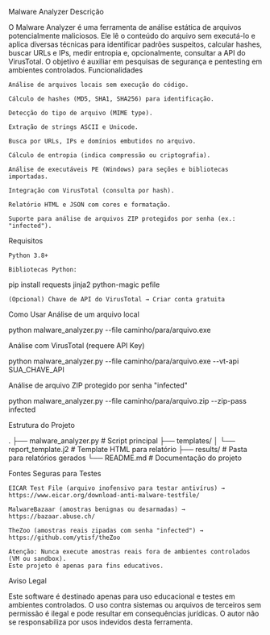 Malware Analyzer
Descrição

O Malware Analyzer é uma ferramenta de análise estática de arquivos potencialmente maliciosos.
Ele lê o conteúdo do arquivo sem executá-lo e aplica diversas técnicas para identificar padrões suspeitos, calcular hashes, buscar URLs e IPs, medir entropia e, opcionalmente, consultar a API do VirusTotal.
O objetivo é auxiliar em pesquisas de segurança e pentesting em ambientes controlados.
Funcionalidades

    Análise de arquivos locais sem execução do código.

    Cálculo de hashes (MD5, SHA1, SHA256) para identificação.

    Detecção do tipo de arquivo (MIME type).

    Extração de strings ASCII e Unicode.

    Busca por URLs, IPs e domínios embutidos no arquivo.

    Cálculo de entropia (indica compressão ou criptografia).

    Análise de executáveis PE (Windows) para seções e bibliotecas importadas.

    Integração com VirusTotal (consulta por hash).

    Relatório HTML e JSON com cores e formatação.

    Suporte para análise de arquivos ZIP protegidos por senha (ex.: "infected").

Requisitos

    Python 3.8+

    Bibliotecas Python:

pip install requests jinja2 python-magic pefile

    (Opcional) Chave de API do VirusTotal → Criar conta gratuita

Como Usar
Análise de um arquivo local

python malware_analyzer.py --file caminho/para/arquivo.exe

Análise com VirusTotal (requere API Key)

python malware_analyzer.py --file caminho/para/arquivo.exe --vt-api SUA_CHAVE_API

Análise de arquivo ZIP protegido por senha "infected"

python malware_analyzer.py --file caminho/para/arquivo.zip --zip-pass infected

Estrutura do Projeto

.
├── malware_analyzer.py        # Script principal
├── templates/
│   └── report_template.j2     # Template HTML para relatório
├── results/                   # Pasta para relatórios gerados
└── README.md                  # Documentação do projeto

Fontes Seguras para Testes

    EICAR Test File (arquivo inofensivo para testar antivírus) → https://www.eicar.org/download-anti-malware-testfile/

    MalwareBazaar (amostras benignas ou desarmadas) → https://bazaar.abuse.ch/

    TheZoo (amostras reais zipadas com senha "infected") → https://github.com/ytisf/theZoo

    Atenção: Nunca execute amostras reais fora de ambientes controlados (VM ou sandbox).
    Este projeto é apenas para fins educativos.

Aviso Legal

Este software é destinado apenas para uso educacional e testes em ambientes controlados.
O uso contra sistemas ou arquivos de terceiros sem permissão é ilegal e pode resultar em consequências jurídicas.
O autor não se responsabiliza por usos indevidos desta ferramenta.